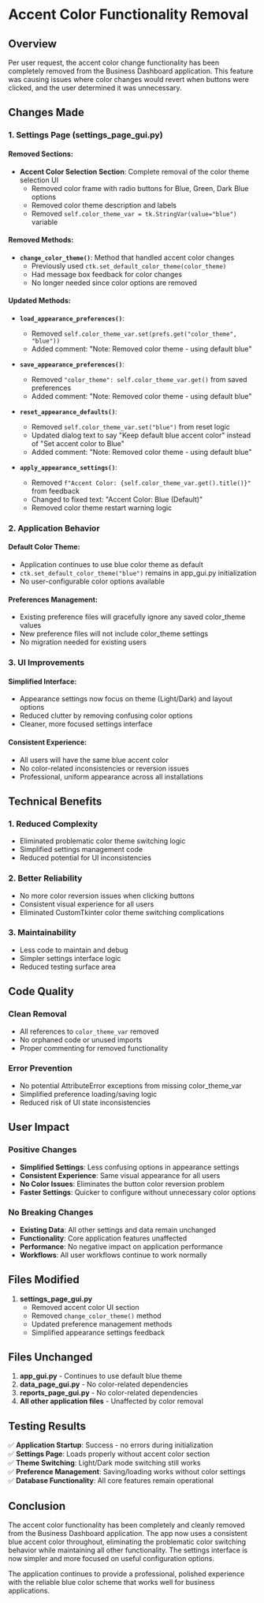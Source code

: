 # Accent Color Functionality Removal

## Overview
Per user request, the accent color change functionality has been completely removed from the Business Dashboard application. This feature was causing issues where color changes would revert when buttons were clicked, and the user determined it was unnecessary.

## Changes Made

### 1. Settings Page (settings_page_gui.py)

#### Removed Sections:
- **Accent Color Selection Section**: Complete removal of the color theme selection UI
  - Removed color frame with radio buttons for Blue, Green, Dark Blue options
  - Removed color theme description and labels
  - Removed `self.color_theme_var = tk.StringVar(value="blue")` variable

#### Removed Methods:
- **`change_color_theme()`**: Method that handled accent color changes
  - Previously used `ctk.set_default_color_theme(color_theme)`
  - Had message box feedback for color changes
  - No longer needed since color options are removed

#### Updated Methods:
- **`load_appearance_preferences()`**: 
  - Removed `self.color_theme_var.set(prefs.get("color_theme", "blue"))`
  - Added comment: "Note: Removed color theme - using default blue"

- **`save_appearance_preferences()`**:
  - Removed `"color_theme": self.color_theme_var.get()` from saved preferences
  - Added comment: "Note: Removed color theme - using default blue"

- **`reset_appearance_defaults()`**:
  - Removed `self.color_theme_var.set("blue")` from reset logic
  - Updated dialog text to say "Keep default blue accent color" instead of "Set accent color to Blue"
  - Added comment: "Note: Removed color theme - using default blue"

- **`apply_appearance_settings()`**:
  - Removed `f"Accent Color: {self.color_theme_var.get().title()}"` from feedback
  - Changed to fixed text: "Accent Color: Blue (Default)"
  - Removed color theme restart warning logic

### 2. Application Behavior

#### Default Color Theme:
- Application continues to use blue color theme as default
- `ctk.set_default_color_theme("blue")` remains in app_gui.py initialization
- No user-configurable color options available

#### Preferences Management:
- Existing preference files will gracefully ignore any saved color_theme values
- New preference files will not include color_theme settings
- No migration needed for existing users

### 3. UI Improvements

#### Simplified Interface:
- Appearance settings now focus on theme (Light/Dark) and layout options
- Reduced clutter by removing confusing color options
- Cleaner, more focused settings interface

#### Consistent Experience:
- All users will have the same blue accent color
- No color-related inconsistencies or reversion issues
- Professional, uniform appearance across all installations

## Technical Benefits

### 1. Reduced Complexity
- Eliminated problematic color theme switching logic
- Simplified settings management code
- Reduced potential for UI inconsistencies

### 2. Better Reliability
- No more color reversion issues when clicking buttons
- Consistent visual experience for all users
- Eliminated CustomTkinter color theme switching complications

### 3. Maintainability
- Less code to maintain and debug
- Simpler settings interface logic
- Reduced testing surface area

## Code Quality

### Clean Removal
- All references to `color_theme_var` removed
- No orphaned code or unused imports
- Proper commenting for removed functionality

### Error Prevention
- No potential AttributeError exceptions from missing color_theme_var
- Simplified preference loading/saving logic
- Reduced risk of UI state inconsistencies

## User Impact

### Positive Changes
- **Simplified Settings**: Less confusing options in appearance settings
- **Consistent Experience**: Same visual appearance for all users  
- **No Color Issues**: Eliminates the button color reversion problem
- **Faster Settings**: Quicker to configure without unnecessary color options

### No Breaking Changes
- **Existing Data**: All other settings and data remain unchanged
- **Functionality**: Core application features unaffected
- **Performance**: No negative impact on application performance
- **Workflows**: All user workflows continue to work normally

## Files Modified

1. **settings_page_gui.py**
   - Removed accent color UI section
   - Removed `change_color_theme()` method
   - Updated preference management methods
   - Simplified appearance settings feedback

## Files Unchanged

1. **app_gui.py** - Continues to use default blue theme
2. **data_page_gui.py** - No color-related dependencies
3. **reports_page_gui.py** - No color-related dependencies
4. **All other application files** - Unaffected by color removal

## Testing Results

✅ **Application Startup**: Success - no errors during initialization  
✅ **Settings Page**: Loads properly without accent color section  
✅ **Theme Switching**: Light/Dark mode switching still works  
✅ **Preference Management**: Saving/loading works without color settings  
✅ **Database Functionality**: All core features remain operational  

## Conclusion

The accent color functionality has been completely and cleanly removed from the Business Dashboard application. The app now uses a consistent blue accent color throughout, eliminating the problematic color switching behavior while maintaining all other functionality. The settings interface is now simpler and more focused on useful configuration options.

The application continues to provide a professional, polished experience with the reliable blue color scheme that works well for business applications.
